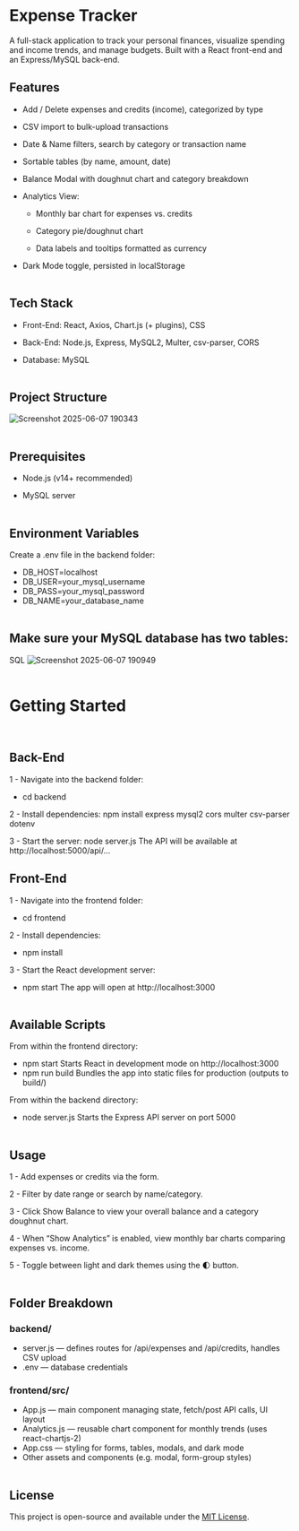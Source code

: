 # Expense Tracker
A full-stack application to track your personal finances, visualize spending and income trends, and manage budgets. Built with a React front-end and an Express/MySQL back-end.

## Features
* Add / Delete expenses and credits (income), categorized by type

* CSV import to bulk-upload transactions

* Date & Name filters, search by category or transaction name

* Sortable tables (by name, amount, date)

* Balance Modal with doughnut chart and category breakdown

* Analytics View:

  * Monthly bar chart for expenses vs. credits

  * Category pie/doughnut chart

  * Data labels and tooltips formatted as currency

* Dark Mode toggle, persisted in localStorage <br/> <br/>
  

## Tech Stack
* Front-End: React, Axios, Chart.js (+ plugins), CSS

* Back-End: Node.js, Express, MySQL2, Multer, csv-parser, CORS

* Database: MySQL <br/> <br/>


## Project Structure
![Screenshot 2025-06-07 190343](https://github.com/user-attachments/assets/668c4bc0-63c8-46b4-a53c-b929fcca2ddf) <br/> <br/>


## Prerequisites
* Node.js (v14+ recommended)

* MySQL server <br/> <br/>



## Environment Variables
Create a .env file in the backend folder:
- DB_HOST=localhost
- DB_USER=your_mysql_username
- DB_PASS=your_mysql_password
- DB_NAME=your_database_name <br/> <br/>

## Make sure your MySQL database has two tables:
SQL
![Screenshot 2025-06-07 190949](https://github.com/user-attachments/assets/1f548d76-396d-4e83-a2f4-d9a47d01835b) <br/> <br/>


# Getting Started <br/> <br/>

## Back-End
1 - Navigate into the backend folder:
* cd backend

2 - Install dependencies:
npm install express mysql2 cors multer csv-parser dotenv

3 - Start the server:
node server.js
The API will be available at http://localhost:5000/api/...


## Front-End
1 - Navigate into the frontend folder:
* cd frontend 

2 - Install dependencies:
* npm install

3 - Start the React development server:
* npm start
The app will open at http://localhost:3000 <br/> <br/>


## Available Scripts
From within the frontend directory:
* npm start
  Starts React in development mode on http://localhost:3000
* npm run build
  Bundles the app into static files for production (outputs to build/)
  
From within the backend directory:
* node server.js
  Starts the Express API server on port 5000 <br/> <br/>
  

## Usage
1 - Add expenses or credits via the form.

2 - Filter by date range or search by name/category.

3 - Click Show Balance to view your overall balance and a category doughnut chart.

4 - When “Show Analytics” is enabled, view monthly bar charts comparing expenses vs. income.

5 - Toggle between light and dark themes using the 🌓 button. <br/> <br/>


## Folder Breakdown
### backend/
* server.js — defines routes for /api/expenses and /api/credits, handles CSV upload
* .env — database credentials

### frontend/src/
* App.js — main component managing state, fetch/post API calls, UI layout
* Analytics.js — reusable chart component for monthly trends (uses react-chartjs-2)
* App.css — styling for forms, tables, modals, and dark mode
* Other assets and components (e.g. modal, form-group styles) <br/> <br/>


## License
This project is open-source and available under the [MIT License](./LICENSE).
